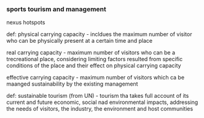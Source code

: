 ### sports tourism and management



nexus hotspots

def: 
physical carrying capacity - incldues the maximum number of visitor who can be physically present at a certain time and place

real carrying capacity - maximum number of visitors who can be a trecreational place, considering limiting factors resulted from specific conditions of the place and their effect on physical carrying capacity

effective carrying capacity - maximum number of visitors which ca be maanged sustainability by the existing management


def: 
sustainable tourism (from UN) - tourism tha takes full account of its current and future economic, social nad environmental impacts, addressing the needs of visitors, the industry, the environment and host communities


